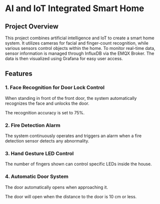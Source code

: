 # AI and IoT Integrated Smart Home

## Project Overview
This project combines artificial intelligence and IoT to create a smart home system. It utilizes cameras for facial and finger-count recognition, while various sensors control objects within the home. To monitor real-time data, sensor information is managed through InfluxDB via the EMQX Broker. The data is then visualized using Grafana for easy user access.

## Features
### 1. Face Recognition for Door Lock Control
When standing in front of the front door, the system automatically recognizes the face and unlocks the door. 

The recognition accuracy is set to 75%.


### 2. Fire Detection Alarm
The system continuously operates and triggers an alarm when a fire detection sensor detects any abnormality.

### 3. Hand Gesture LED Control
The number of fingers shown can control specific LEDs inside the house.

### 4. Automatic Door System
The door automatically opens when approaching it. 

The door will open when the distance to the door is 10 cm or less.
